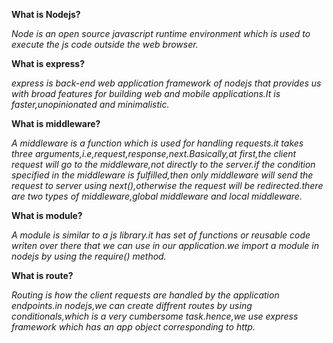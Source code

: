 **What is Nodejs?**

_Node is an open source javascript runtime environment which is used to execute the js code outside the web browser._

**What is express?**

_express is back-end web application framework of nodejs that provides us with broad features for building web and mobile applications.It is faster,unopinionated and minimalistic._

**What is middleware?**

_A middleware is a function which is used for handling requests.it takes three arguments,i.e,request,response,next.Basically,at first,the client request will go to the middleware,not directly to the server.if the condition specified in the middleware is fulfilled,then only middleware will send the request to server using next(),otherwise the request will be redirected.there are two types of middleware,global middleware and local middleware._

**What is module?**

_A module is similar to a js library.it has set of functions or reusable code writen over there that we can use in our application.we import a module in nodejs by using the require() method._

**What is route?**

_Routing is how the client requests are handled by the application endpoints.in nodejs,we can create diffrent routes by using conditionals,which is a very cumbersome task.hence,we use express framework which has an app object corresponding to http._
